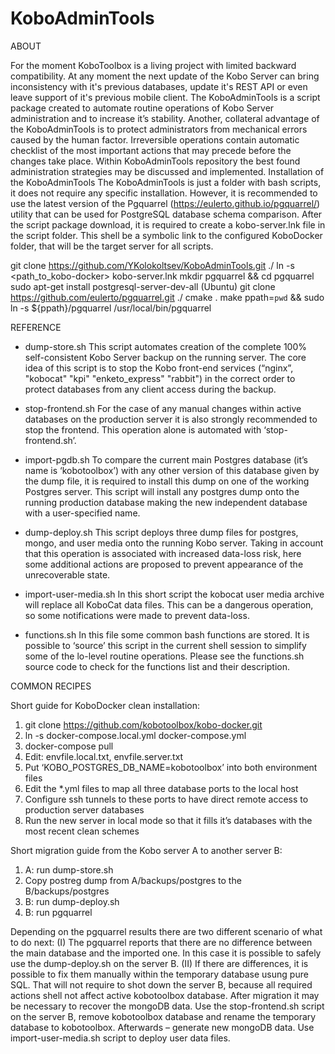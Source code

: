 # KoboAdminTools

ABOUT

For the moment KoboToolbox is a living project with limited backward compatibility. At any moment the next update of the Kobo Server can bring inconsistency with it's previous databases, update it's REST API or even leave support of it's previous mobile client.
The KoboAdminTools is a script package created to automate routine operations of Kobo Server administration and to increase it’s stability. Another, collateral advantage of the KoboAdminTools is to protect administrators from mechanical errors caused by the human factor. Irreversible operations contain automatic checklist of the most important actions that may precede before the changes take place. Within KoboAdminTools repository the best found administration strategies may be discussed and implemented.
Installation of the KoboAdminTools
The KoboAdminTools is just a folder with bash scripts, it does not require any specific installation. However, it is recommended to use the latest version of the Pgquarrel (https://eulerto.github.io/pgquarrel/) utility that can be used for PostgreSQL database schema comparison. After the script package download, it is required to create a kobo-server.lnk file in the script folder. This shell be a symbolic link to the configured KoboDocker folder, that will be the target server for all scripts.

git clone https://github.com/YKolokoltsev/KoboAdminTools.git ./
ln -s <path_to_kobo-docker> kobo-server.lnk
mkdir pgquarrel && cd pgquarrel
sudo apt-get install postgresql-server-dev-all (Ubuntu)
git clone https://github.com/eulerto/pgquarrel.git ./
cmake .
make
ppath=`pwd` && sudo ln -s ${ppath}/pgquarrel /usr/local/bin/pgquarrel


REFERENCE

- dump-store.sh
This script automates creation of the complete 100% self-consistent Kobo Server backup on the running server. The core idea of this script is to stop the Kobo front-end services (“nginx”, "kobocat" "kpi" "enketo_express" "rabbit") in the correct order to protect databases from any client access during the backup.
- stop-frontend.sh
For the case of any manual changes within active databases on the production server it is also strongly recommended to stop the frontend. This operation alone is automated with ‘stop-frontend.sh’.

- import-pgdb.sh
To compare the current main Postgres database (it’s name is ‘kobotoolbox’) with any other version of this database given by the dump file, it is required to install this dump on one of the working Postgres server. This script will install any postgres dump onto the running production database making the new independent database with a user-specified name.

- dump-deploy.sh
This script deploys three dump files for postgres, mongo, and user media onto the running Kobo server. Taking in account that this operation is associated with increased data-loss risk, here some additional actions are proposed to prevent appearance of the unrecoverable state.
- import-user-media.sh
In this short script the kobocat user media archive will replace all KoboCat data files. This can be a dangerous operation, so some notifications were made to prevent data-loss.
- functions.sh
In this file some common bash functions are stored. It is possible to ‘source’ this script in the current shell session to simplify some of the lo-level routine operations. Please see the functions.sh source code to check for the functions list and their description.


COMMON RECIPES

Short guide for KoboDocker clean installation:
1. git clone https://github.com/kobotoolbox/kobo-docker.git
2. ln -s docker-compose.local.yml docker-compose.yml
3. docker-compose pull
4. Edit: envfile.local.txt, envfile.server.txt
5. Put ‘KOBO_POSTGRES_DB_NAME=kobotoolbox’ into both environment files
6. Edit the *.yml files to map all three database ports to the local host
7. Configure ssh tunnels to these ports to have direct remote access to production server databases
8. Run the new server in local mode so that it fills it’s databases with the most recent clean schemes

Short migration guide from the Kobo server A to another server B:
1. A: run dump-store.sh
2. Copy postreg dump from A/backups/postgres to the B/backups/postgres
3. B: run dump-deploy.sh
4. B: run pgquarrel

Depending on the pgquarrel results there are two different scenario of what to do next:
(I) The pgquarrel reports that there are no difference between the main database and the imported one. In this case it is possible to safely use the dump-deploy.sh on the server B.
(II) If there are differences, it is possible to fix them manually within the temporary database usung pure SQL. That will not require to shot down the server B, because all required actions shell not affect active kobotoolbox database. After migration it may be necessary to recover the mongoDB data. Use the stop-frontend.sh script on the server B, remove kobotoolbox database and rename the temporary database to kobotoolbox. Afterwards – generate new mongoDB data. Use import-user-media.sh script to deploy user data files.
